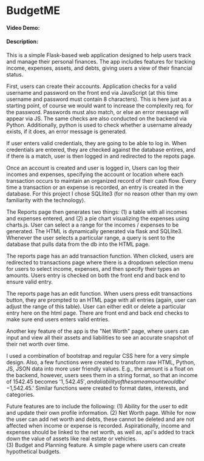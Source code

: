 # BudgetME
#### Video Demo: 
#### Description: 

This is a simple Flask-based web application designed to help users track and manage their personal finances. The app includes features for tracking income, expenses, assets, and debts, giving users a view of their financial status. 

First, users can create their accounts.  Application checks for a valid username and password on the front  end via JavaScript (at this time username and password must contain 8 characters).  This is here just as a starting point, of course we would want to increase the complexity req. for the password. Passwords must also match, or else an error message will appear via JS.  The same checks are also conducted on the backend via Python. Additionally, python is used to check whether a username already exists, if it does, an error message is generated. 

If user enters valid credentials, they are going to be able to log in.  When credentials are entered, they are checked against the database entires, and if there is a match, user is then logged in and redirected to the repots page.    

Once an account is created and user is logged in, Users can log their incomes and expenses, specifying the account or location where each transaction occurs to maintain an organized record of their cash flow.  Every time a transaction or an expense is recorded, an entry is created in the database. For this project I chose SQLlite3 (for no reason other than my own familiarity with the technology).  

The Reports page then generates two things: (1) a table with all incomes and expenses entered, and (2) a pie chart visualizing the expenses using charts.js.  User can select a a range for the incomes / expenses to be generated.  The HTML is dynamically generated via flask and SQLlite3.  Whenever the user selects a particular range, a query is sent to the database that pulls data from the db into the HTML page. 

The reports page has an add transaction function.  When clicked, users are redirected to transactions page where there is a dropdown selection menu for users to select income, expenses, and then specify their types an amounts.  Users entry is checked on both the front end and back end to ensure valid entry. 

The reports page has an edit function.  When users press edit transactions button, they are prompted to an HTML page with all entries (again, user can adjust the range of this table).  User can either edit or delete a particular entry here on the html page. There are front end and back end checks to make sure end users enters valid entries.  

Another key feature of the app is the "Net Worth" page, where users can input and view all their assets and liabilities to see an accurate snapshot of their net worth over time. 

I used a combination of bootstrap and regular CSS here for a very simple design. Also, a few functions were created to transform raw HTML, Python, JS, JSON data into more user friendly values.  E.g., the amount is a float on the backend, however, users sees them in a string format, so that an income of 1542.45 becomes '$1,542.45', and a liability of the same amount would be '-$1,542.45.' Similar functions were created to format dates, interests, and categories.    

Future features are to include the following: 
(1) Ability for the user to edit and update their own profile information. 
(2) Net Worth page.  While for now the user can add net worth and debts, these cannot be deleted and are not affected when income or expense is recorded.  Aspirationally, income and expenses should be linked to the net worth, as well as, api's added to track down the value of assets like real estate or vehicles.  
(3) Budget and Planning feature.  A simple page where users can create hypothetical budgets.  




